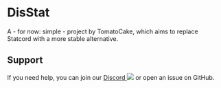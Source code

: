 # DisStat
A - for now: simple - project by TomatoCake, which aims to replace Statcord with a more stable alternative.

## Support
If you need help, you can join our [Discord ![](https://discord.com/api/guilds/1081089799324180490/widget.png?style=shield)](https://discord.gg/qsHxVUnXqr) or open an issue on GitHub.
